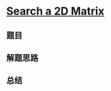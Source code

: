 # [Search a 2D Matrix](https://leetcode.com/problems/search-a-2d-matrix/)

## 题目


## 解题思路


## 总结


